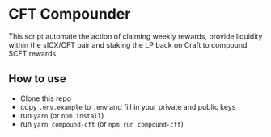 # CFT Compounder

This script automate the action of claiming weekly rewards, provide liquidity within the sICX/CFT pair and staking the LP back on Craft to compound $CFT rewards.

## How to use

- Clone this repo
- copy `.env.example` to `.env` and fill in your private and public keys
- run `yarn` (or `npm install`)
- run `yarn compound-cft` (or `npm run compound-cft`)